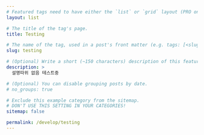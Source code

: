 ```yaml
---
# Featured tags need to have either the `list` or `grid` layout (PRO only).
layout: list

# The title of the tag's page.
title: Testing

# The name of the tag, used in a post's front matter (e.g. tags: [<slug>]).
slug: testing

# (Optional) Write a short (~150 characters) description of this featured tag.
description: >
  설명따위 없음 테스트중

# (Optional) You can disable grouping posts by date.
# no_groups: true

# Exclude this example category from the sitemap.
# DON'T USE THIS SETTING IN YOUR CATEGORIES!
sitemap: false

permalink: /develop/testing
---
```

